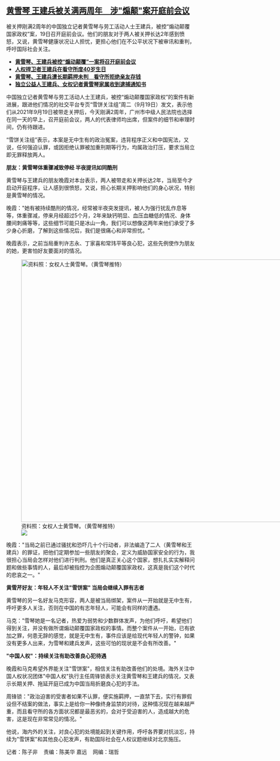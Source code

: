 <!--1695131760000-->
[黄雪琴 王建兵被关满两周年　涉"煽颠"案开庭前会议](https://www.rfa.org/mandarin/yataibaodao/renquanfazhi/ec-09192023074808.html)
------

<p>被关押刚满2周年的中国独立记者黄雪琴与劳工活动人士王建兵，被控“煽动颠覆国家政权”案，19日召开庭前会议。他们的朋友对于两人被关押长达2年感到愤怒，又说，黄雪琴健康状况让人担忧，更担心他们在不公平状况下被审讯和重判，呼吁国际社会关注。</p><div class="teaserimg"><a href="https://www.rfa.org/mandarin/Xinwen/3-09172023114311.html"> </a></div><ul><li><strong><span class="result-title"> <a class="state-published" href="https://www.rfa.org/mandarin/Xinwen/3-09172023114311.html">黄雪琴、王建兵被控“煽动颠覆”一案将召开庭前会议</a> </span></strong></li><li><strong><span class="result-title"><a class="state-published" href="https://www.rfa.org/mandarin/Xinwen/5-07172023131749.html">人权捍卫者王建兵在看守所度40岁生日</a></span></strong></li><li><strong><span class="result-title"><a class="state-published" href="https://www.rfa.org/mandarin/Xinwen/3-03302023114231.html">黄雪琴、王建兵遭长期羁押未判　看守所拒绝亲友存钱</a></span></strong></li><li><span class="result-title"><a class="state-published" href="https://www.rfa.org/mandarin/Xinwen/9-11062021170327.html"><strong>独立公益人王建兵、女权记者黄雪琴家属收到逮捕通知书</strong></a></span></li></ul><p></p><p>中国独立记者黄雪琴与劳工活动人士王建兵，被控“煽动颠覆国家政权”的案件有新进展，跟进他们情况的社交平台专页“雪饼关注组”周二（9月19日）发文，表示他们从2021年9月19日被带走关押后，今天刚满2周年，广州市中级人民法院也选择在同一天的早上，召开庭前会议，两人的代表律师均出席，但案件的细节和审理时间，仍有待跟进。</p><p>“雪饼关注组”表示，本案是无中生有的政治冤案，违背程序正义和中国宪法，又说，任何强迫认罪，或因拒绝认罪被加重刑期等行为，均属政治打压，要求当局立即无罪释放两人。</p><p><strong>朋友：黄雪琴体重骤减致停经 半夜提讯如同酷刑</strong></p><p>黄雪琴与王建兵的朋友晚霞对本台表示，两人被带走和关押长达2年，当局至今才启动开庭程序，让人感到很愤怒，又说，担心长期关押影响他们的身心状况，特别是黄雪琴的情况。</p><p>晚霞："她有被持续酷刑的情况，经常被半夜突发提讯，被人为强行扰乱作息等等，体重骤减，停来月经超过5个月，2年来缺钙明显、血压血糖低的情况、身体腰间刺痛等等，这些细节可能只是冰山一角，我们可以想像这两年来他们承受了多少身心折磨，了解到这些情况后，我们是很痛心和非常担忧。"</p><p>晚霞表示，之前当局重判许志永、丁家喜和常玮平等良心犯，这些先例使作为朋友的她，更害怕好友要面对的情况。</p><p></p><p><figure class="image-richtext image-inline captioned" style="width:1050px;"><img alt="资料照：女权人士黄雪琴。（黄雪琴推特）" height="700" src="https://www.rfa.org/mandarin/yataibaodao/renquanfazhi/ec-09192023074808.html/24china-activist1-master1050.jpg/@@images/9cb18213-89da-42c8-80d3-4746c6c721d6.jpeg" title="24china-activist1-master1050.jpg" width="1050"/><figcaption class="image-caption">资料照：女权人士黄雪琴。（黄雪琴推特）</figcaption><small></small><div id="zoomattribute"><a data-caption="资料照：女权人士黄雪琴。（黄雪琴推特）" data-fancybox="" href="https://www.rfa.org/mandarin/yataibaodao/renquanfazhi/ec-09192023074808.html/24china-activist1-master1050.jpg" id="single_image" title="资料照：女权人士黄雪琴。（黄雪琴推特）"><img src="/++plone++rfa-resources/img/icon-zoom.png"/></a></div></figure></p><p>晚霞："当局之前已通过骚扰和恐吓几十个行动者，非法编造了二人（黄雪琴和王建兵）的罪证，把他们定期参加一些朋友的聚会，定义为威胁国家安全的行为，我很担心当局会怎样对他们进行判刑。他们是真正关心这个国家，想扎扎实实解释问题和做些事情的人，最后却被指控为企图煽动颠覆国家政权，这真是我们这个时代的悲哀之一。"</p><p><strong>黄雪芹好友：年轻人不关注"雪饼案" 当局会继续入罪有志者</strong></p><p>黄雪琴的另一名好友马克形容，两人是被当局绑架，案件从一开始就是无中生有，呼吁更多人关注，否则在中国的有志年轻人，可能会有同样的遭遇。</p><p>马克："雪琴她是一名记者，热爱为弱势和少数群体发声，为他们呼吁，希望他们得到关注，并没有做所谓煽动颠覆国家政权的事情。而整个案件从一开始，已有欲加之罪，何患无辞的感觉，就是无中生有，事件应该是给现代年轻人的警钟，如果没有更多人出来，为雪琴和建兵发声，这些可怕的现状是不会有所改善。"</p><p><strong>"中国人权"：持续关注有助改善良心犯待遇</strong></p><p>晚霞和马克希望外界能关注"雪饼案"，相信关注有助改善他们的处境。海外关注中国人权状况团体"中国人权"执行主任周锋锁表示关注黄雪琴和王建兵的情况，又表示长期关押、拖延开庭已成为中国当局折磨良心犯的手法。</p><p>周锋锁："政治迫害的受害者如果不认罪，便实施羁押，一直禁下去，实行有罪假设但不结案的做法，事实上是给你一种像终身监禁的对待，这种情况现在越来越严重，而且看守所的各方面状况都是最恶劣的，会对于受迫害的人，造成越大的危害，这是现在非常常见的情况。"</p><p>他说，海内外的关注，对良心犯的处境能起到关键作用，呼吁各界要对抗淡忘，持续为"雪饼案"和其他良心犯发声，有助国际社会在人权议题继续对北京施压。</p><p></p><p>记者：陈子非    责编：陈美华 嘉远    网编：瑞哲</p>
